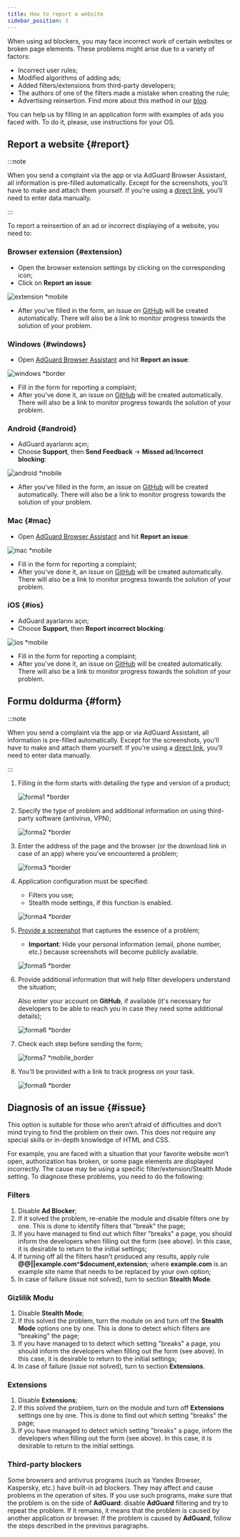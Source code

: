 ```yaml
---
title: How to report a website
sidebar_position: 3
---
```



When using ad blockers, you may face incorrect work of certain websites or broken page elements. These problems might arise due to a variety of factors:

- Incorrect user rules;
- Modified algorithms of adding ads;
- Added filters/extensions from third-party developers;
- The authors of one of the filters made a mistake when creating the rule;
- Advertising reinsertion. Find more about this method in our [blog](https://adguard.com/blog/ad-reinsertion.html).

You can help us by filling in an application form with examples of ads you faced with. To do it, please, use instructions for your OS.

## Report a website {#report}

:::note

When you send a complaint via the app or via AdGuard Browser Assistant, all information is pre-filled automatically. Except for the screenshots, you'll have to make and attach them yourself. If you're using a [direct link](https://reports.adguard.com/new_issue.html), you’ll need to enter data manually.

:::

To report a reinsertion of an ad or incorrect displaying of a website, you need to:

### Browser extension {#extension}

- Open the browser extension settings by clicking on the corresponding icon;
- Click on **Report an issue**:

![extension *mobile](https://cdn.adtidy.org/content/Kb/ad_blocker/guides/extension_issue.png)

- After you've filled in the form, an issue on [GitHub](https://github.com/AdguardTeam/AdguardFilters/issues) will be created automatically. There will also be a link to monitor progress towards the solution of your problem.

### Windows {#windows}

- Open [AdGuard Browser Assistant](/adguard-for-windows/browser-assistant) and hit **Report an issue**:

![windows *border](https://cdn.adtidy.org/content/Kb/ad_blocker/guides/browser-assistant.png)

- Fill in the form for reporting a complaint;
- After you've done it, an issue on [GitHub](https://github.com/AdguardTeam/AdguardFilters/issues) will be created automatically. There will also be a link to monitor progress towards the solution of your problem.

### Android {#android}

- AdGuard ayarlarını açın;
- Choose **Support**, then **Send Feedback** → **Missed ad**/**Incorrect blocking**:

![android *mobile](https://cdn.adtidy.org/content/Kb/ad_blocker/guides/android.png)

- After you've filled in the form, an issue on [GitHub](https://github.com/AdguardTeam/AdguardFilters/issues) will be created automatically. There will also be a link to monitor progress towards the solution of your problem.

### Mac {#mac}

- Open [AdGuard Browser Assistant](/adguard-for-mac/browser-assistant) and hit **Report an issue**:

![mac *mobile](https://cdn.adtidy.org/content/kb/ad_blocker/guides/browser-assistant-mac.png)

- Fill in the form for reporting a complaint;
- After you've done it, an issue on [GitHub](https://github.com/AdguardTeam/AdguardFilters/issues) will be created automatically. There will also be a link to monitor progress towards the solution of your problem.

### iOS {#ios}

- AdGuard ayarlarını açın;
- Choose **Support**, then **Report incorrect blocking**:

![ios *mobile](https://cdn.adtidy.org/content/Kb/ad_blocker/guides/ios_issue.png)

- Fill in the form for reporting a complaint;
- After you've done it, an issue on [GitHub](https://github.com/AdguardTeam/AdguardFilters/issues) will be created automatically. There will also be a link to monitor progress towards the solution of your problem.

## Formu doldurma {#form}

:::note

When you send a complaint via the app or via AdGuard Assistant, all information is pre-filled automatically. Except for the screenshots, you'll have to make and attach them yourself. If you're using a [direct link](https://reports.adguard.com/new_issue.html), you’ll need to enter data manually.

:::

1. Filling in the form starts with detailing the type and version of a product;

    ![forma1 *border](https://cdn.adtidy.org/content/Kb/ad_blocker/guides/forma1en.png)

2. Specify the type of problem and additional information on using third-party software (antivirus, VPN);

    ![forma2 *border](https://cdn.adtidy.org/content/Kb/ad_blocker/guides/forma2en.png)

3. Enter the address of the page and the browser (or the download link in case of an app) where you've encountered a problem;

    ![forma3 *border](https://cdn.adtidy.org/content/Kb/ad_blocker/guides/forma3en.png)

4. Application configuration must be specified:

    - Filters you use;
    - Stealth mode settings, if this function is enabled.

    ![forma4 *border](https://cdn.adtidy.org/content/kb/ad_blocker/guides/forma4en.png)

5. [Provide a screenshot](../take-screenshot) that captures the essence of a problem;

    - **Important**: Hide your personal information (email, phone number, etc.) because screenshots will become publicly available.

    ![forma5 *border](https://cdn.adtidy.org/content/Kb/ad_blocker/guides/forma5en.png)

6. Provide additional information that will help filter developers understand the situation;

    Also enter your account on **GitHub**, if available (it's necessary for developers to be able to reach you in case they need some additional details);

    ![forma6 *border](https://cdn.adtidy.org/content/Kb/ad_blocker/guides/forma6en.png)

7. Check each step before sending the form;

    ![forma7 *mobile_border](https://cdn.adtidy.org/content/Kb/ad_blocker/guides/forma7en.png)

8. You'll be provided with a link to track progress on your task.

    ![forma8 *border](https://cdn.adtidy.org/content/Kb/ad_blocker/guides/forma8en.png)

## Diagnosis of an issue {#issue}

This option is suitable for those who aren’t afraid of difficulties and don’t mind trying to find the problem on their own. This does not require any special skills or in-depth knowledge of HTML and CSS.

For example, you are faced with a situation that your favorite website won’t open, authorization has broken, or some page elements are displayed incorrectly. The cause may be using a specific filter/extension/Stealth Mode setting. To diagnose these problems, you need to do the following:

### **Filters**

1. Disable **Ad Blocker**;
2. If it solved the problem, re-enable the module and disable filters one by one. This is done to identify filters that "break" the page;
3. If you have managed to find out which filter "breaks" a page, you should inform the developers when filling out the form (see above). In this case, it is desirable to return to the initial settings;
4. If turning off all the filters hasn't produced any results, apply rule **@@||example.com^$document,extension**; where **example.com** is an example site name that needs to be replaced by your own option;
5. In case of failure (issue not solved), turn to section **Stealth Mode**.

### **Gizlilik Modu**

1. Disable **Stealth Mode**;
2. If this solved the problem, turn the module on and turn off the **Stealth Mode** options one by one. This is done to detect which filters are "breaking" the page;
3. If you have managed to to detect which setting "breaks" a page, you should inform the developers when filling out the form (see above). In this case, it is desirable to return to the initial settings;
4. In case of failure (issue not solved), turn to section **Extensions**.

### **Extensions**

1. Disable **Extensions**;
2. If this solved the problem, turn on the module and turn off **Extensions** settings one by one. This is done to find out which setting "breaks" the page;
3. If you have managed to detect which setting "breaks" a page, inform the developers when filling out the form (see above). In this case, it is desirable to return to the initial settings.

### **Third-party blockers**

Some browsers and antivirus programs (such as Yandex Browser, Kaspersky, etc.) have built-in ad blockers. They may affect and cause problems in the operation of sites. If you use such programs, make sure that the problem is on the side of **AdGuard**: disable **AdGuard** filtering and try to repeat the problem. If it remains, it means that the problem is caused by another application or browser. If the problem is caused by **AdGuard**, follow the steps described in the previous paragraphs.

